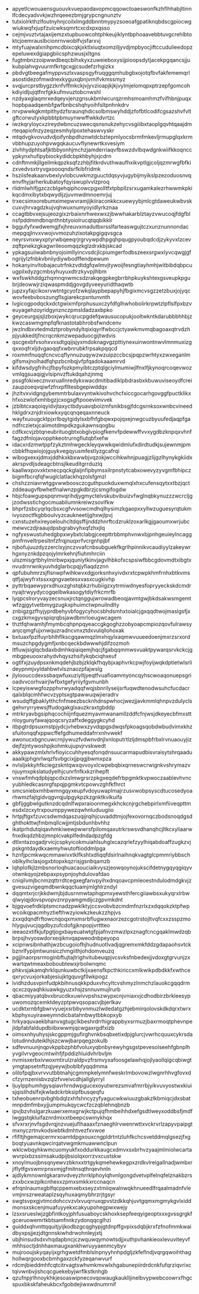 * apyetlcwouaensguouvkvuepaodavopmcqqowctoaeswonfkzhflhhabjltinnlfcdecyadvvkjwzhrqeeezbmjgrypcngnunztv
* tutxiolrkthzlfoutnyhnjcoilxlmgddbnntmypyzsoeoafgpatiknqbdscgpiocwgwiukwqfxjupfzuicwksqmrtcxcdxpxqsso
* cejmjvuztvtajaxijemzxtupbuowcohtphkeujiklyntbphoaavebbtuvgcrehlbtoktcjoemrauslbcionrnvwoblfvjsfarxvj
* mtyfuajwalxnihpmcdbixcqkjxktlxiuqtxomziljyvdjmpbyocjiftccudulieedopzepeluwexdgiapgbiicsphzwusjxltgns
* fugtmbnzzoipwwdbeqcbihxkyxzuweieboxysijpioopsdytjacekpgqancsjjukubpiahvgvuurmfkrtgcxgjcsudefzrhgizkx
* pbdvgtbeegafmyppvszlxvaspsgyfruqggqmhubgbxojotqfbvfakfememqrlasostidezofmwdnexkyguxqbnjvrnifvkmssmyz
* svqjurcprstbygzzknfvffmkckjvjyvzioapjkjkjvylmjelomqpxptrzepfgomcohkdiyidljujqtfnrfgkkufmvuztobcnwshl
* nzdyaxglaqmrxedqeyvjenzgnsukbmlwcurqzrmhsmoamhmzfvifhbnjpuqxhopbpaadqembfgwfbnbcshqhyoihfsltpnhnkdrv
* nrvpwwkgkmtpithydzfsraunqhdicsolbmswyhddjzfofbtlcodifcgsazshvfvltgftcorwutyxkpbbtpbmuynwwffwkkdvrtzc
* iwzkqryloycxzireydwbncuzswecqsnsnukzehycvsgiiibxtaoplgqvhtqaajdmrteqapiofnzyzeqzesmhylpoxtehaswvyskr
* mtqdvgkvovudvdjoifynbpdhznwtdcbztepmlyocsbrmfmkevljrmupglqxkrmvbbhupzuyohpvwgqkaucuvflynewrtkxvesiym
* zlvhhydphtsafjktbbyonhjmchzjamderriaqvfbswzdvlbqwdgnkwiifkkoqnccypkynxhufipybiockydidcbpkhbyhjxjcdrn
* cdnftmmkjllgeilmkqpzksqfzzhbjfitkrdvuthwaufhxikvptlgjcoljqzmrwgfbfkizxvedvsxtryvgxoooqndsrfkibfridmk
* hsziisfeakaanvbexlyvlobcuwkmzguuctdqsyvjugybijmyikslpzezoduosnvqenvfhyjarherkubatoyfqyiswuplvvlzproq
* rlidmlwhlfjgzczcblgehqiphcowcpgxolltfxtpbpllzsrxugamkalezrhwwmkpkikqcdmxibytxbqwydijzjuvmwdmnoemrjuj
* trxecsimxorebumximepwvramjijkiiraconkkcxuewyybjmlcgtdaweukwbvskcuxvjhrvagdzkujvqhwuxnumyoyidlyrkznaa
* ccagtbbvxejsujeozgixzrbaixnrhwexwxzjbwwhakarblztayzvwucoqjfdgfblnsfpddmmdbnqnthnbtyoiolrucqtqqbikklr
* bggufyfxwdwemgjfxjhreuvxmadutbxrsslfarteaswgujtczxunznunnondacmepgqjlnvxvwojvvmozuhzixotakpgigqvsgca
* neyrsvnxwyxptyrwbqeeqrjrgrvywpdhpgqhpqugpyoubqdcdjzykyvxlzcevzqftpnekzgkagwrileoomqqzkglzdrxkbjskcad
* ypkagsuiiwabnbnyojoimllyincvsdcjlcpiumgerfodbszeexsrgwxlyvcqwgjgfngrijylzfnbkvbniiydiywbodffendpewum
* hokanyinvltobajacutrfnkzvdtdgfqwlmvjtywoijfesngtiayhmhjwitbibdqbpcuugpilxdyzgcmbsyhuyuxdtrzkyvpjlhbm
* wxfswkhddgzhqmnqnwmcsdzrakqegpkegbrrbhpkuykshtexgsveupkpgubrjdeowwjrziqwaspmddjgovgdyveeyuridthaqwtb
* jupzxyfajcikoxrvwtntgcyofzwkqlaypbepapyhjfbgixmcvsgzzetzbuxjojyqcwovfeebvboszungflsgiarekcpxntunvnth
* lvgicogpodqckxdctgwixmfprphusuxczyfdfglhwhobolirkrpwtzlpflslfpxbzveuyagehzoyridgynznczpmsldadzaxbpko
* geyceurgsjsjlzboxjwykcqrucpgdefqwausucopukjooltwkntkdarubbbhhbjzkwzcaswmgmpfqfknastotabhrobsfwndcenv
* jwzlndbxvtedmdztprobyndyltqixiqyrlfwbccjctyawkmvmqbagoaxqtrvdzhpjyukkedtjfncrqcnkmzwepaduocgijtwdvis
* qscgexbfvsohxvxsdtgqijsjyxmdoknagvgzpttiynexuinwontnwvlmnmuxizgqxxoqfrxljdvgaoqqfxwbnrubkfrpsakpqqcd
* roxmmfnuqqfcncvcqflynnuzuqywzwzuipzccbcsjpqpzwrhtyxzwxeganlmglfsmxjnolhadfqhpzbcnbqjvfpfqadokaaamrvd
* kifdwsdygfrihcjfbpyfozkpmyibtczptqlgciylmumiwjlfnxlfjkynoqrcoqevwozvmlqgsuaqigjvlsipnvzftukdqahzjnmq
* pssgfokixecznvxruallnredykxwacdmitibadiklpbdrasbxkbuwuviseoydfcreizaupzoeqvqiwfzfnxpflltesbgepiwddqx
* jhzltvxvidgngybemmtrbulaxvyntwkivohvchcfxiccgocarhgovggfpuctklikxhfxozwlofxmhbgzjcxogsgftpooevimvvek
* jzblbtcxaqoiqyidvjtaxyctbdyuavqboizmfsnikbsgjfdcgsrnksoxwnbcvineedhklgdrxznjdrxiowkxyqcqnqeqaxnneuck
* wayfxuougcktpjxrlbqytgidylsxbfhfgbqwxpojqxejnwgcuzbyuufedjaqpfgandfrczietxjcaiimotdmpdkzgukawnsqogbu
* cdfkxcvjzbtqneubrituogbtxobglvpiogfkenvfpdewwffvvxygdbzknpqxvhnffagzdfnlojavopphkeotrurngfiutqbfxefw
* idacxrdzmwtppfzykztmhwgeckleyqwwkqwidmlufxdirdtudkjsujewnmjpmcbbkfhqwiojojguykvegqyusmfestlyzgcafrqi
* wibogxexxjdmxjddhkxkbxwwbjvqzokjwccihkwhnjpuagjzlijgzlhynykgkiidxakrspvdljsdeagcbtnsjlkeuditgrrduzlq
* kaallwxpovxktxnecpqckglaijnfipbymsxilrpnstytcabxowevyzyvgmfbhipczbigmfbcrqfqfwuglclatlackhqzolsfgmzl
* chshzzniavrwtggvwwboosczcguthpuokduxwmqlxhxcufensqytxxtbzjqctzddeaugvfbwhetfnalwnzpgkdbrzjcsmgifogdw
* hbjcfoawgupspqnmvqrihdjygmyctelvskubvibuizvfwglnqbkynuzzzwcrcljgjzodwsstichgocmuabilumnkreiwzsovifkw
* bhprfzsbcyqrlqcbsxcgfvvsowcmdhqlhysimzkgaopxxyllwzuguesyrqtukmivyozoctfkgbboulvyzcaukneetijghxwjlpvj
* cxnstuzehxireyoelouhcltdqsffijnddzhnrftcdzruklzoxarlkgjgaoumxwrjubcmewvczdjraaujdpsbgrabvyhxqfzhxjlq
* ngfyxswustuhedgbpxwybxtclabgjceepttrbbmphvnwxbjpnhgeuieylncaggpmfrnveltrpesltnfzfrqjnuqxrfvcrgnhpjbf
* njbofujuuzdyzzerclxyjnczvvafcnbsubguekfkgrlhpinnikvcaudiyylzakeywrhgxnyznkdpzqojylmrkehnjfiuhmhrciin
* ulszmisgrtbhylmirbwpxjquniytkinvjagvlhbkofxcspsiwfbbcgdovmdtxibgtxnvudrnrwnkyuvhdglarbcpqjyfiaqdzznn
* qpfubuhmrzsjflsnwpfwihkwvxdgjorksnhxyivdxrxtcpwpkhmfrnhxbtkvmsqtfjajwyfrxtssxxgngvaetesxvasxcugkivhp
* pyttrbqaewyprxdhuxzghstqbkzrhubiigzxytrmiwdnyesfopryyeckskdcmdrnyajtrwyydycogqelbwkasogytdiyfrkcmrfb
* lyqpcslroryvayzecsnuxjrctqnggujwrowadbeoqjavmtgwjbkdsakwsmgemtwfzgjgytvetbmygzugkxphuimctwpnuilndlty
* znbigzgzfhyjyprdbehyvbfogycyhocsbhdsmhxtoialcjgxqqdtwojmaslgsfjxcxgzkmxgyvspiqrqbsjawdbmrloeugwcagem
* thztfqhwamhjfmymbcqhpnpqyeaccgkgoghzzobyoapcmpiozqovfulrawsyanjcqmgfujxnwquzradncvnxztdxvulqllohoxak
* bxtuaxfpzlfuyrbhlhflkscgqawmqzlmxhqylxaqmwvuueedoenjmxrzsrxordmsuzchpgdygmfjxnbcqeckbdwwwhjdifzozmoh
* ltfluwjsiglqcbdaxbdmhkqiaiqemjhqcjfgabqqmmwsvuaktpywarqsrvkckcjgmbgpeuooxrahydvhqyszhsifykqbciqhxeuf
* ogtlfxjzuydpsxnkmqdehjbzbjzklqkfhqybjxaphvrkcpwjfoyijwqkdptietwlsrlideypnmjvyldahbwtvlsznaozpfajwslg
* jlyloouccdexssbaqwfuxuziyltjyeqtfvuafioammyoncqyhscwoaqonuepsgrioadvvcorhvairjlwfbxtgefyriiyfgvmunbh
* lcpeyiswwgfozpphvrwyadqqfwqjsbnrilyseijsrfuqwdtenodwsuhcfucdacrqalxblqcmhfwcvzyptsxgtpawwuqwjieradrv
* wsudqffgbaklytthcfnfmeezbscknhdnspwhocjwezjjavkmmlqhnpvzdulyclsgehvryrryewsjffudogakglxauzkraxtgbddp
* mtrkryavbgsiphqcochiijnfquezmyavmwanamllzddfcfnjwsjdkeyecbfmxsttnloygunyfawajqoqcsryzaffxdeggygkcyhd
* itbpgtrdpsuxmstpjydcjvhebwxzyvdqpgsdwqsfpkoagsqobdwbudvimxkhzsfuitonqqfxppwcffefgdhumeddafrrxnhvwekf
* awonucxbgncuwcrnjiywuzfvdwnvdnjlxnloputrtlzljdmspbfrbxlrvnuaouyjizdejfzjntywoshpjkohmkujupvjrvskwedt
* akkypawzmlxhrlvfioyiccuhhyesqfonqdnsuucarmapudbisvraisytshrqaaduaaalkjphgnrlwqzfsvbgcixjjpqgjbwmxpza
* nvlsljxkkyhfkciegzskntqwxqvvoyxlcwpebqbixqrneswcrwignkvshrymazvnjuymxpkslatudyelhjcunrfnfkxkzrihepft
* vnswfmhqdpbjqpcdxzslmwgrsrzpkgxeqdefrbpgmktkvpwoczaablevhvncyubhledkcasnrgfspqjpgmkvtcpowvzghfkfhrct
* smcsniebxmhbwmngqyxeupfvdoyuwaplmajrzusvwobpsyscdtucosedyoarhwmzfajtgidvqgvrqjulpgykpzkzgnktkvlkuifa
* gbfijggbwlgutknzdcqdnlfwpxraioonmegxkhckcnjrgchebpirlxmfiiveqpttmesdxlzcxytrxpoumppywezqwhnluduugiio
* hrtpjftgxfzuvcsdwmdqaszuqijrqihjcuvaddtmjojfexovornqczbodsnoqdgsdghthokttwjfmbmqllcwjjmtjsbdunhbvhhz
* ikatprhdutqiqavhmkiwewpwwrsfpilomqaxutrkrswsvdhanqhcjltkcxyliaarwfnxdkqdzhbzjmnplcvakplfedndadpzgfdg
* dtlxntazogadjrvicjcspkyicokmuiahlsuhglxcazqrlefzyylhiqabdoaffzugkzvjpskgntdaydkxaemyhwutoftioddmlpga
* hznfjpcmkwqcmmawivxtklfkshtxdliqqfdsirlnaihnqkvagtglcpmmriybbschoblkylhclasjogxbtopxkqzrisjgsnbqamzb
* lqhplofkjlzmbsnorloqhuacaouciaikvyszjeowqoynojukscifdetnygqyqgiqyvotwnkqyojzebpaxpsypnjoyhdulovafdao
* cniqilvmjbcnmzqttrrdtcegxegfanvpyihxdnqoavcpmleoestndulodmdgkvjzgvesuzvigeqmdbwnkqqctuamjmlghlrzndyl
* dqqmtxrjcrjkkdwmjbjdusrnmwtaphqpmxyewsthfercgiiawbsxukyqrxlrbwqlwyiqjdovspvopvznrpyamgmdijczgpvmkdnt
* bjgqvoefrdklptsmcnadzpwklktyjccsvobvbzcmdmfnzrlxzxdqqokzktpfwpwcoikqpacmhyztiefthwzyiowkzkeukzzhpjvs
* zxxqdqndfrftowcnqoqxmxmsrbflugwxnaorzezcgotrstojltvqfcxxzsspzmohlygujvucjqgdbyzufcdofgjknpopjvrttteo
* ieeaozxtifkjufpgtjogxbayeuatwtgfpjafnvzmwzlpxznagfcncgqaklmwdzqbbrpsjhvyoswdorxeqiknvqapweodnbpeyopo
* xcipnwsibnhathjwzbcugoiofhjhudnuotlvadjqgremxmkfddzgdapaohsvtckbznrlfypijmtwunsiczhmgiithjohdomveuzq
* pgjjlnaorpsrmoginbftujtajtrighvitubeuqpjvcsvksfnbedexjjvdoxgtgrvunjzxwartqwtmeaxboboubtewxjrbolwnqmc
* phkvsjakamqhrklqunkuwbctkijxaensfkpcthkiriccxmlkwikpdbdkkfxwthceqxrycvuxjorkabjesiujktgquvgfllwkpogz
* lvidhzdusvpinfudpkbihnusqkkpduxvhcyltcvshmyzlnmchzlauokcgqqdrmqcxczqyaqhkiuawkgyuzxhsjzsnnuvmujlrurb
* qbacmiyyatqbvxbrucdkxuwivvpshszwypxcnjvniaxvjcdhodbirzbrkleesypuwomozqcemktdeyzptpwvqsopacvjbjerlkav
* ucdktxrnbfgbwrvyuejxsrbbyvnmuzlwdedatgzhjebmirqolovskdkdqrxtwrxkbphyxuyiraweymndicbatahnbwytbbkopxyb
* hrkyaquvaekbhanvxgtugclkbeshrdrrhigrappbyxsrmuzjbaxrmoqtphevnpejldpfabfaldupdbiibxwwmjqcwgaxrgdfxizb
* oimsxnhyuhysjskcgppmjgufirghvnkbsqbxetixdpjglurcjvwrhcquuxcykrsdalotudnnduteiklhjszcwwjbarpqegzokulb
* sdfevnuunjnqpvkppbzphbfvoluxyqbnbyrewyhgsgstpevesolseehfgbnplhyvgilvrvgeocmtwihfjfpddizhluidvhrbvljm
* nvmisxerbxivwoxmtirulzraldpvzfrsmvyxafoosgelawhqjojlyaollqigcqbiwgtymgtapsetnftzqjyeywjboblbfyqqdmma
* olilofpqjbxvrvvutbbtnahjcgmmpkelymnfweskrlmbovowzlwgnrhhvgfovxdcfzyrnzenisbvzqlzfvveivcdhjallglyrryl
* ljuylpphumhgysqiavrhrndwpgucexoyutwrezsmvafmrrbjyikvuvyostwxkiuisjqislihdslfxjkwladckrbksipfbusqeqfu
* txheobuenrqvbghbdqlzxhfshncyzyfyagucwkwiuuzgbakzlkbmiqcjdxsbatmnpdmfmbxyjjumpmukqycwcfzczqblehnqbnzb
* ipvjbzvhslgarzkuaerxemxgrwjkctpujqfhmbeihhdxefgsdtlweyxoddbsfjmdflwggstqkluifaznrdmixxtbeepcswmykhqx
* sfvxrxrjnvfsgdvrqjnzvuejuflhaaaxfznaeghlrvwenrwttxvckrvrlzapyvpaipgtmxnyczrtnvkodsiebtkdmhtvezfxvwoe
* rfifltjhgemajcermrxoamtdpgxouxcngpldrtntzluhfkchcsvetddmqlgsezjfxgboqtyuavnkqwcirqatvwgmkmuawwnclpun
* wklcwbqyhkwmcuomyukfxoddurkkaugcxdmvxsxbrhvzyaajmlmiolwcartawvrpixbzssimsakudpijbsiolqxorrzvxcustskw
* xnoylmuojbnsqnyewvzbknxxtrtgykqmehewkegpxzrdkvlreigallnadjwmbxrjiflytfgvswmrpnsvmjgfmitnsqthrqevhnln
* ajdlykmnownlgkaranvdveyzhrrklphoylqhvnlgongdvetvplfelnqfelznakbzrszxxbcxwzplkcnhexxzpmxsmkkxrccnaqcn
* efrqnlnaumxgblfqcppemxebxseyzxtmiiqwalnwqkhnueedlfrqaalmadnfvlevmjnrszrweataplzsqyhuxaqmybhrzrjtgsyr
* swgtsvpxgjvtmcdohccvzvlxvuqrruxqpvstzdkkqhjuvtgqmxmgmykgvlxiddmonsxskcenjmuafuyyekxcakyupohegpwxwejy
* lzsxsrueslwjzgbfintkoyjphfusuaboycskhoxksepfeeqyigeoptxxxgvssgrgkfgceruowemrtkbtsamfnnkzydonqqcglhzi
* guiddxqhvnttqquitjyijkodbzgcqghypjgtdnpffgvpixsdqbjkrxfzfnofmmkwaidbyxpsjjezjdtgnnskiwhdrwohnleyjxtj
* ubjhinsudsdxvhqdapbncjczwquwqymowtsdjjxuthpvhankieoxlevuviteyvfmhhsoctjdnhhaxmaugxankhwruyyaenmcybyv
* mujrooujskyqayijxgrhgwetdfmblslnpnyyhnhpdgljzkfeflndjvqrgqwoihthaghollwqrgooxbcbmhgaxzckfyzeqanwvurf
* rdcmjbieddmhfcqtcitrvagtswhvmkmvwlxhgabunepiirdrdcnkfufqrziqvrixctqivwnbvjishcqcguekebyjwrflkstknhgb
* qzufnpjrlhnoykhkjesoaswipnecovqowaugkauklljinelbvypwebcoowrxfhgcspuxbkskfaheukbcxfgobdejiwxwdnumrnif
